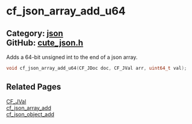[](../header.md ':include')

# cf_json_array_add_u64

Category: [json](/api_reference?id=json)  
GitHub: [cute_json.h](https://github.com/RandyGaul/cute_framework/blob/master/include/cute_json.h)  
---

Adds a 64-bit unsigned int to the end of a json array.

```cpp
void cf_json_array_add_u64(CF_JDoc doc, CF_JVal arr, uint64_t val);
```

## Related Pages

[CF_JVal](/json/cf_jval.md)  
[cf_json_array_add](/json/cf_json_array_add.md)  
[cf_json_object_add](/json/cf_json_object_add.md)  
